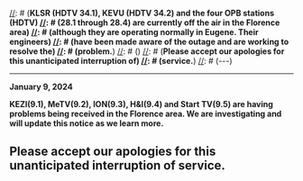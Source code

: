 [//]: # (---)
[//]: # (**December 28, 2021**)
[//]: # ()
[//]: # (**KLSR (HDTV 34.1), KEVU (HDTV 34.2) and the four OPB stations (HDTV)
[//]: # (28.1 through 28.4) are currently off the air in the Florence area)
[//]: # (although they are operating normally in Eugene.  Their engineers)
[//]: # (have been made aware of the outage and are working to resolve the)
[//]: # (problem.**)
[//]: # ()
[//]: # (**Please accept our apologies for this unanticipated interruption of)
[//]: # (service.**)
[//]: # (---)

---
**January 9, 2024**

**KEZI(9.1), MeTV(9.2), ION(9.3), H&I(9.4) and Start TV(9.5) are
having problems being received in the Florence area.  We are
investigating and will update this notice as we learn more.**

**Please accept our apologies for this unanticipated interruption of
service.**
---
